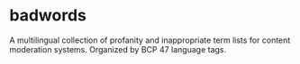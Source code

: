 # badwords
A multilingual collection of profanity and inappropriate term lists for content moderation systems. Organized by BCP 47 language tags.
